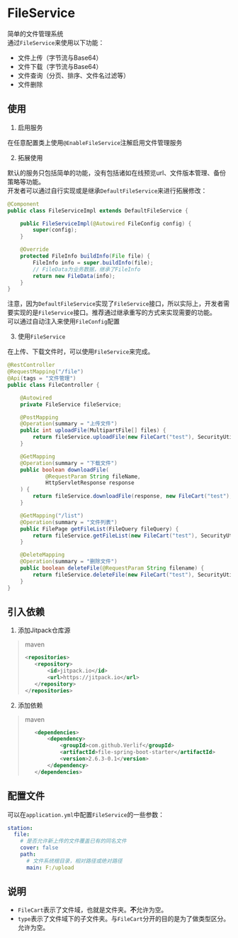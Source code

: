 # FileService

简单的文件管理系统  
通过`FileService`来使用以下功能：
* 文件上传（字节流与Base64）
* 文件下载（字节流与Base64）
* 文件查询（分页、排序、文件名过滤等）
* 文件删除

## 使用

1. 启用服务

在任意配置类上使用`@EnableFileService`注解启用文件管理服务

2. 拓展使用

默认的服务只包括简单的功能，没有包括诸如在线预览url、文件版本管理、备份策略等功能。  
开发者可以通过自行实现或是继承`DefaultFileService`来进行拓展修改：

```java
@Component
public class FileServiceImpl extends DefaultFileService {

    public FileServiceImpl(@Autowired FileConfig config) {
        super(config);
    }

    @Override
    protected FileInfo buildInfo(File file) {
        FileInfo info = super.buildInfo(file);
        // FileData为业务数据，继承了FileInfo
        return new FileData(info);
    }
}
```

注意，因为`DefaultFileService`实现了`FileService`接口，所以实际上，开发者需要实现的是`FileService`接口。推荐通过继承重写的方式来实现需要的功能。  
可以通过自动注入来使用`FileConfig`配置

3. 使用`FileService`

在上传、下载文件时，可以使用`FileService`来完成。

```java
@RestController
@RequestMapping("/file")
@Api(tags = "文件管理")
public class FileController {

    @Autowired
    private FileService fileService;

    @PostMapping
    @Operation(summary = "上传文件")
    public int uploadFile(MultipartFile[] files) {
        return fileService.uploadFile(new FileCart("test"), SecurityUtils.getUsername(), files);
    }

    @GetMapping
    @Operation(summary = "下载文件")
    public boolean downloadFile(
            @RequestParam String fileName,
            HttpServletResponse response
    ) {
        return fileService.downloadFile(response, new FileCart("test"), SecurityUtils.getUsername(), fileName);
    }

    @GetMapping("/list")
    @Operation(summary = "文件列表")
    public FilePage getFileList(FileQuery fileQuery) {
        return fileService.getFileList(new FileCart("test"), SecurityUtils.getUsername(), fileQuery);
    }

    @DeleteMapping
    @Operation(summary = "删除文件")
    public boolean deleteFile(@RequestParam String filename) {
        return fileService.deleteFile(new FileCart("test"), SecurityUtils.getUsername(), filename);
    }
}
```

## 引入依赖

1. 添加Jitpack仓库源

> maven
> ```xml
> <repositories>
>    <repository>
>        <id>jitpack.io</id>
>        <url>https://jitpack.io</url>
>    </repository>
> </repositories>
> ```

2. 添加依赖

> maven
> ```xml
>    <dependencies>
>        <dependency>
>            <groupId>com.github.Verlif</groupId>
>            <artifactId>file-spring-boot-starter</artifactId>
>            <version>2.6.3-0.1</version>
>        </dependency>
>    </dependencies>
> ```

## 配置文件

可以在`application.yml`中配置`FileService`的一些参数：

```yaml
station:
  file:
    # 是否允许新上传的文件覆盖已有的同名文件
    cover: false
    path:
      # 文件系统根目录，相对路径或绝对路径
      main: F:/upload
```

## 说明

* `FileCart`表示了文件域，也就是文件夹。**不**允许为空。
* `type`表示了文件域下的子文件夹。与`FileCart`分开的目的是为了做类型区分。允许为空。